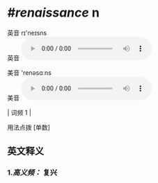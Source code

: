 # ***\#renaissance*** n
英音 rɪ'neɪsns  
英音
<audio src="./media/renaissance-B.aac" controls="controls"></audio>

美音 'renəsɑːns  
美音
<audio src="./media/renaissance.aac" controls="controls"></audio>



| 词频 1 |  

用法点拨  [单数]

英文释义
---
### 1.*高义频：* **复兴**  



